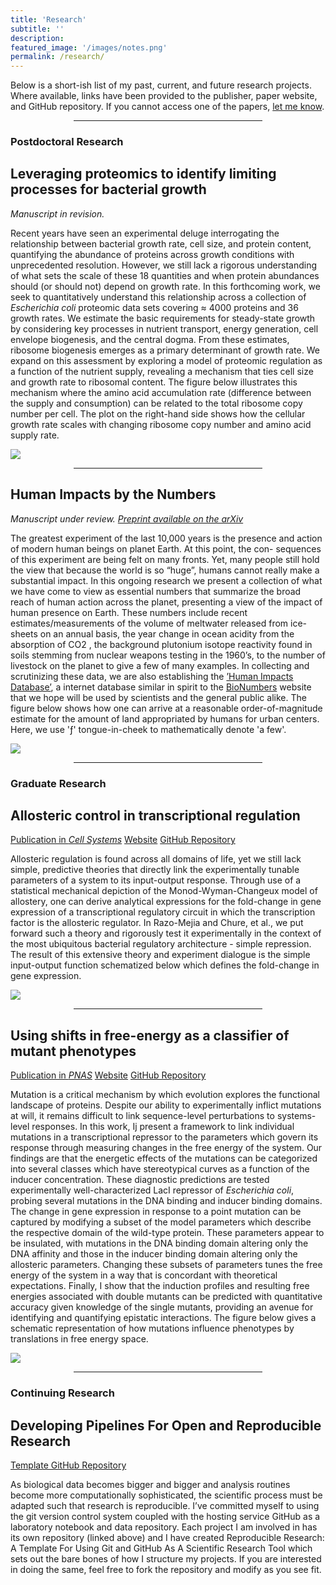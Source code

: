 ```yaml
---
title: 'Research'
subtitle: ''
description: 
featured_image: '/images/notes.png'
permalink: /research/
---
```

Below is a short-ish list of my past, current, and future research projects. Where
available, links have been provided to the publisher, paper website, and GitHub
repository. If you cannot access one of the papers, [let me know](http://mailto:gchure@caltech.edu). 


<hr style="margin-left: auto; margin-right: auto; width: 60%; color: #f2f2f2">


### Postdoctoral Research
## Leveraging proteomics to identify limiting processes for bacterial growth
*Manuscript in revision.*

Recent years have seen an experimental deluge interrogating the relationship
between bacterial growth rate, cell size, and protein content, quantifying
the abundance of proteins across growth conditions with unprecedented
resolution. However, we still lack a rigorous understanding of what sets the
scale of these 18 quantities and when protein abundances should (or should
not) depend on growth rate. In this forthcoming work, we seek to quantitatively understand this relationship across a collection of *Escherichia coli* proteomic data sets covering ≈ 4000 proteins and 36 growth rates. We estimate the basic
requirements for steady-state growth by considering key processes in
nutrient transport, energy generation, cell envelope biogenesis, and the
central dogma. From these estimates, ribosome biogenesis emerges as a
primary determinant of growth rate. We expand on this assessment by
exploring a model of proteomic regulation as a function of the nutrient
supply, revealing a mechanism that ties cell size and growth rate to
ribosomal content. The figure below illustrates this mechanism where the amino 
acid accumulation rate (difference between the supply and consumption) can 
be related to the total ribosome copy number per cell. The plot on the right-hand 
side shows how the cellular growth rate scales with changing ribosome copy number and 
amino acid supply rate.

<img class='thumb' src="{{site.baseurl}}/images/growth_limit_model.png"> 


<hr style="margin-left: auto; margin-right: auto; width: 60%; color: #f2f2f2">

## Human Impacts by the Numbers
*Manuscript under review. [Preprint available on the arXiv](https://arxiv.org/abs/2101.09620)*

The greatest experiment of the last 10,000 years is the presence and action
of modern human beings on planet Earth. At this point, the con- sequences of
this experiment are being felt on many fronts. Yet, many people still hold
the view that because the world is so “huge”, humans cannot really make a
substantial impact. In this ongoing research we present a collection
of what we have come to view as essential numbers that summarize the broad
reach of human action across the planet, presenting a view of the impact of
human presence on Earth. These numbers include recent estimates/measurements
of the volume of meltwater released from ice-sheets on an annual basis, the
year change in ocean acidity from the absorption of CO2 , the background
plutonium isotope reactivity found in soils stemming from nuclear weapons
testing in the 1960’s, to the number of livestock on the planet to give a few
of many examples. In collecting and scrutinizing these data, we are also
establishing the [’Human Impacts Database’](https://anthroponumbers.org), a internet database similar in
spirit to the [BioNumbers](https://bionumbers.hms.harvard.edu) website that we hope will be used by scientists
and the general public alike. The figure below shows how one can arrive at a 
reasonable order-of-magnitude estimate for the amount of land appropriated by 
humans for urban centers. Here, we use 'ƒ' tongue-in-cheek to mathematically 
denote 'a few'.

<img class='thumb' src="{{site.baseurl}}/images/urban_rural_estimate.png"> 

<hr style="margin-left: auto; margin-right: auto; width: 60%; color: #f2f2f2">

### Graduate Research
## Allosteric control in transcriptional regulation
<a class='button' href='https://www.sciencedirect.com/science/article/pii/S2405471218300577'>Publication in <i>Cell Systems</i></a> <a class='button' href='https://www.rpgroup.caltech.edu/mwc_induction'>Website</a> <a class='button' href='https://www.github.com/rpgroup-pboc/mwc_induction'>GitHub Repository</a><br/>

Allosteric regulation is found across all domains of life, yet we still lack
simple, predictive theories that directly link the experimentally tunable
parameters of a system to its input-output response. Through use of a
statistical mechanical depiction of the Monod-Wyman-Changeux model of
allostery, one can derive analytical expressions for the fold-change in gene
expression of a transcriptional regulatory circuit in which the transcription
factor is the allosteric regulator. In Razo-Mejia and Chure, et al., we put
forward such a theory and rigorously test it experimentally in the context of
the most ubiquitous bacterial regulatory architecture - simple repression. The
result of this extensive theory and experiment dialogue is the simple
input-output function schematized below which defines the fold-change in gene
expression.

<img class='thumb' src="{{site.baseurl}}/images/schematized_foldchange.png">


<hr style="margin-left: auto; margin-right: auto; width: 60%; color: #f2f2f2">

## Using shifts in free-energy as a classifier of mutant phenotypes
<a class='button' href='https://www.pnas.org/content/116/37/18275.short'>Publication in <i>PNAS</i></a> <a class='button' href='https://www.rpgroup.caltech.edu/mwc_mutants'>Website</a> <a class='button' href='https://github.com/rpgroup-pboc/mwc_mutants'>GitHub Repository</a><br/>

Mutation is a critical mechanism by which evolution explores the functional
landscape of proteins. Despite our ability to experimentally inflict
mutations at will, it remains difficult to link sequence-level perturbations
to systems-level responses. In this work, Ij present a framework to link
individual mutations in a transcriptional repressor to the parameters which
govern its response through measuring changes in the free energy of the
system. Our findings are that the energetic effects of the mutations can be
categorized into several classes which have stereotypical curves as a
function of the inducer concentration. These diagnostic predictions are
tested experimentally well-characterized LacI repressor of *Escherichia
coli*, probing several mutations in the DNA binding and inducer binding
domains. The change in gene expression in response to a point mutation can be
captured by modifying a subset of the model parameters which describe the
respective domain of the wild-type protein. These parameters appear to be
insulated, with mutations in the DNA binding domain altering only the DNA
affinity and those in the inducer binding domain altering only the allosteric
parameters. Changing these subsets of parameters tunes the free energy of the
system in a way that is concordant with theoretical expectations. Finally, I
show that the induction profiles and resulting free energies associated with
double mutants can be predicted with quantitative accuracy given knowledge of
the single mutants, providing an avenue for identifying and quantifying
epistatic interactions. The figure below gives a schematic representation 
of how mutations influence phenotypes by translations in free energy space.


<img class='thumb' src="{{site.baseurl}}/images/muts.png">

<br/>

<hr style="margin-left: auto; margin-right: auto; width: 60%; color: #f2f2f2">

### Continuing Research
## Developing Pipelines For Open and Reproducible Research
<a class='button' href='https://www.gchure.github.io/reproducible_research'>Template GitHub Repository</a><br/>

As biological data becomes bigger and bigger and analysis routines become
more computationally sophisticated, the scientific process must be adapted
such that research is reproducible. I’ve committed myself to using the git
version control system coupled with the hosting service GitHub as a
laboratory notebook and data repository. Each project I am involved in has
its own repository (linked above) and I have created Reproducible Research: A
Template For Using Git and GitHub As A Scientific Research Tool which sets
out the bare bones of how I structure my projects. If you are interested in
doing the same, feel free to fork the repository and modify as you see fit.

